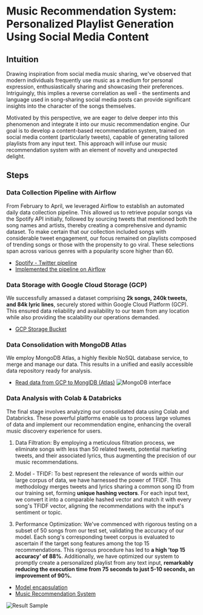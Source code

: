 # Music Recommendation System: Personalized Playlist Generation Using Social Media Content

## Intuition
Drawing inspiration from social media music sharing, we've observed that modern individuals frequently use music as a medium for personal expression, enthusiastically sharing and showcasing their preferences. Intriguingly, this implies a reverse correlation as well - the sentiments and language used in song-sharing social media posts can provide significant insights into the character of the songs themselves.

Motivated by this perspective, we are eager to delve deeper into this phenomenon and integrate it into our music recommendation engine. Our goal is to develop a content-based recommendation system, trained on social media content (particularly tweets), capable of generating tailored playlists from any input text. This approach will infuse our music recommendation system with an element of novelty and unexpected delight.

## Steps
### Data Collection Pipeline with Airflow
From February to April, we leveraged Airflow to establish an automated daily data collection pipeline. This allowed us to retrieve popular songs via the Spotify API initially, followed by sourcing tweets that mentioned both the song names and artists, thereby creating a comprehensive and dynamic dataset.
To make certain that our collection included songs with considerable tweet engagement, our focus remained on playlists composed of trending songs or those with the propensity to go viral. These selections span across various genres with a popularity score higher than 60.

- [Spotify - Twitter pipeline](https://github.com/persecond17/Music-Recommendation-System/blob/main/spotify_twitter_calls.py)
- [Implemented the pipeline on Airflow](https://github.com/persecond17/Music-Recommendation-System/blob/main/airflow_st.py)

### Data Storage with Google Cloud Storage (GCP) 
We successfully amassed a dataset comprising **2k songs, 240k tweets, and 84k lyric lines**, securely stored within Google Cloud Platform (GCP). This ensured data reliability and availability to our team from any location while also providing the scalability our operations demanded.

- [GCP Storage Bucket](https://console.cloud.google.com/storage/browser/spotify-twitter)

### Data Consolidation with MongoDB Atlas 
We employ MongoDB Atlas, a highly flexible NoSQL database service, to merge and manage our data. This results in a unified and easily accessible data repository ready for analysis.

- [Read data from GCP to MonglDB (Atlas)](https://github.com/persecond17/Music-Recommendation-System/blob/main/GCS_to_MongoDB.ipynb)
![MongoDB interface](./mongodb_atlas.png)

### Data Analysis with Colab & Databricks 
The final stage involves analyzing our consolidated data using Colab and Databricks. These powerful platforms enable us to process large volumes of data and implement our recommendation engine, enhancing the overall music discovery experience for users.

1. Data Filtration: By employing a meticulous filtration process, we eliminate songs with less than 50 related tweets, potential marketing tweets, and their associated lyrics, thus augmenting the precision of our music recommendations.

2. Model - TFIDF: To best represent the relevance of words within our large corpus of data, we have harnessed the power of TFIDF. This methodology merges tweets and lyrics sharing a common song ID from our training set, forming **unique hashing vectors**. For each input text, we convert it into a comparable hashed vector and match it with every song's TFIDF vector, aligning the recommendations with the input's sentiment or topic.

3. Performance Optimization: We've commenced with rigorous testing on a subset of 50 songs from our test set, validating the accuracy of our model. Each song's corresponding tweet corpus is evaluated to ascertain if the target song features among the top 15 recommendations. This rigorous procedure has led to **a high 'top 15 accuracy' of 88%**. 
Additionally, we have optimized our system to promptly create a personalized playlist from any text input, **remarkably reducing the execution time from 75 seconds to just 5-10 seconds, an improvement of 90%.**

- [Model encapsulation](https://github.com/persecond17/Music-Recommendation-System/tree/main/model)
- [Music Recommendation System](https://github.com/persecond17/Music-Recommendation-System/blob/main/music_recommendation_system.ipynb)

![Result Sample](./result_sample.jpg)
